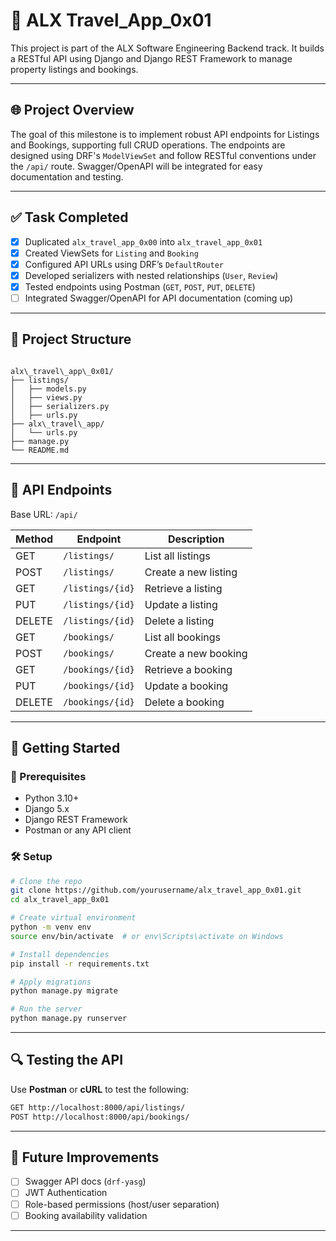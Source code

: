 
# 🧳 ALX Travel_App_0x01

This project is part of the ALX Software Engineering Backend track. It builds a RESTful API using Django and Django REST Framework to manage property listings and bookings.

---

## 🌐 Project Overview

The goal of this milestone is to implement robust API endpoints for Listings and Bookings, supporting full CRUD operations. The endpoints are designed using DRF's `ModelViewSet` and follow RESTful conventions under the `/api/` route. Swagger/OpenAPI will be integrated for easy documentation and testing.

---

## ✅ Task Completed

- [x] Duplicated `alx_travel_app_0x00` into `alx_travel_app_0x01`
- [x] Created ViewSets for `Listing` and `Booking`
- [x] Configured API URLs using DRF’s `DefaultRouter`
- [x] Developed serializers with nested relationships (`User`, `Review`)
- [x] Tested endpoints using Postman (`GET`, `POST`, `PUT`, `DELETE`)
- [ ] Integrated Swagger/OpenAPI for API documentation (coming up)

---

## 📁 Project Structure

```

alx\_travel\_app\_0x01/
├── listings/
│   ├── models.py
│   ├── views.py
│   ├── serializers.py
│   ├── urls.py
├── alx\_travel\_app/
│   └── urls.py
├── manage.py
└── README.md

````

---

## 🧩 API Endpoints

Base URL: `/api/`

| Method | Endpoint         | Description             |
|--------|------------------|-------------------------|
| GET    | `/listings/`     | List all listings       |
| POST   | `/listings/`     | Create a new listing    |
| GET    | `/listings/{id}` | Retrieve a listing      |
| PUT    | `/listings/{id}` | Update a listing        |
| DELETE | `/listings/{id}` | Delete a listing        |
| GET    | `/bookings/`     | List all bookings       |
| POST   | `/bookings/`     | Create a new booking    |
| GET    | `/bookings/{id}` | Retrieve a booking      |
| PUT    | `/bookings/{id}` | Update a booking        |
| DELETE | `/bookings/{id}` | Delete a booking        |

---

## 🚀 Getting Started

### 🔧 Prerequisites

- Python 3.10+
- Django 5.x
- Django REST Framework
- Postman or any API client

### 🛠️ Setup

```bash
# Clone the repo
git clone https://github.com/yourusername/alx_travel_app_0x01.git
cd alx_travel_app_0x01

# Create virtual environment
python -m venv env
source env/bin/activate  # or env\Scripts\activate on Windows

# Install dependencies
pip install -r requirements.txt

# Apply migrations
python manage.py migrate

# Run the server
python manage.py runserver
````

---

## 🔍 Testing the API

Use **Postman** or **cURL** to test the following:

```bash
GET http://localhost:8000/api/listings/
POST http://localhost:8000/api/bookings/
```

---

## 📄 Future Improvements

* [ ] Swagger API docs (`drf-yasg`)
* [ ] JWT Authentication
* [ ] Role-based permissions (host/user separation)
* [ ] Booking availability validation

---



```
